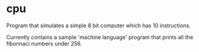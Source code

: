 # cpu

Program that simulates a simple 8 bit computer which has 10 instructions. 

Currently contains a sample 'machine language' program that prints all the fibonnaci numbers under 256.
